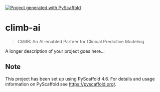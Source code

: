 <!-- These are examples of badges you might want to add to your README:
     please update the URLs accordingly

[![Built Status](https://api.cirrus-ci.com/github/<USER>/climb-ai.svg?branch=main)](https://cirrus-ci.com/github/<USER>/climb-ai)
[![ReadTheDocs](https://readthedocs.org/projects/climb-ai/badge/?version=latest)](https://climb-ai.readthedocs.io/en/stable/)
[![Coveralls](https://img.shields.io/coveralls/github/<USER>/climb-ai/main.svg)](https://coveralls.io/r/<USER>/climb-ai)
[![PyPI-Server](https://img.shields.io/pypi/v/climb-ai.svg)](https://pypi.org/project/climb-ai/)
[![Conda-Forge](https://img.shields.io/conda/vn/conda-forge/climb-ai.svg)](https://anaconda.org/conda-forge/climb-ai)
[![Monthly Downloads](https://pepy.tech/badge/climb-ai/month)](https://pepy.tech/project/climb-ai)
[![Twitter](https://img.shields.io/twitter/url/http/shields.io.svg?style=social&label=Twitter)](https://twitter.com/climb-ai)
-->

[![Project generated with PyScaffold](https://img.shields.io/badge/-PyScaffold-005CA0?logo=pyscaffold)](https://pyscaffold.org/)

# climb-ai

> CliMB: An AI-enabled Partner for Clinical Predictive Modeling

A longer description of your project goes here...


<!-- pyscaffold-notes -->

## Note

This project has been set up using PyScaffold 4.6. For details and usage
information on PyScaffold see https://pyscaffold.org/.
